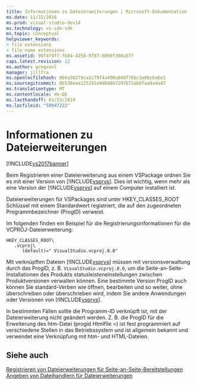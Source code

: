 ```yaml
---
title: Informationen zu Dateierweiterungen | Microsoft-Dokumentation
ms.date: 11/15/2016
ms.prod: visual-studio-dev14
ms.technology: vs-ide-sdk
ms.topic: conceptual
helpviewer_keywords:
- file extensions
- file name extensions
ms.assetid: 99f4f9ff-fb84-4258-9787-6890f308a57f
caps.latest.revision: 12
ms.author: gregvanl
manager: jillfra
ms.openlocfilehash: 866a30279ca2c79f4a490a040f76bc3a86c6a6e1
ms.sourcegitcommit: 8b538eea125241e9d6d8b7297b72a66faa9a4a47
ms.translationtype: MT
ms.contentlocale: de-DE
ms.lasthandoff: 01/23/2019
ms.locfileid: "58947222"
---
```

# <a name="about-file-name-extensions"></a>Informationen zu Dateierweiterungen
[!INCLUDE[vs2017banner](../includes/vs2017banner.md)]

Beim Registrieren einer Dateierweiterung aus einem VSPackage ordnen Sie es mit einer Version von [!INCLUDE[vsprvs](../includes/vsprvs-md.md)]. Dies ist wichtig, wenn mehr als eine Version der [!INCLUDE[vsprvs](../includes/vsprvs-md.md)] auf einem Computer installiert ist.  
  
 Dateierweiterungen für VSPackages sind unter HKEY_CLASSES_ROOT Schlüssel mit einem Standardwert registriert, die auf den zugeordneten Programmbezeichner (ProgID) verweist.  
  
 Im folgenden finden ein Beispiel für die Registrierungsinformationen für die VCPROJ-Dateierweiterung:  
  
```  
HKEY_CLASSES_ROOT\  
   .vcproj\  
      (default)=" VisualStudio.vcproj.8.0"   
```  
  
 Mit verknüpften Dateien [!INCLUDE[vsprvs](../includes/vsprvs-md.md)] müssen mit versionsverwaltung durch das ProgID, z. B. `VisualStudio.vcproj.8.0`, um die Seite-an-Seite-Installationen des Produkts statusleisteneinstellungen zwischen Produktversionen verwalten können. Eine bestimmte Version ProgID auch können Sie standard-Verben wie öffnen, bearbeiten und so weiter, ohne überschreiben oder überschrieben wird, indem Sie andere Anwendungen oder Versionen von [!INCLUDE[vsprvs](../includes/vsprvs-md.md)].  
  
 In bestimmten Fällen sollte die Programm-ID verknüpft ist, mit der Dateierweiterung nicht geändert werden. Z. B. die ProgID für die Erweiterung des htm-Datei (progid Htmlfile =) ist fest programmiert auf verschiedene Stellen in das Betriebssystem und ist allgemein bekannt und verwendet eine Verknüpfung mit htm- und HTML-Dateien.  
  
## <a name="see-also"></a>Siehe auch  
 [Registrieren von Dateierweiterungen für Seite-an-Seite-Bereitstellungen](../extensibility/registering-file-name-extensions-for-side-by-side-deployments.md)   
 [Angeben von Dateihandlern für Dateierweiterungen](../extensibility/specifying-file-handlers-for-file-name-extensions.md)
